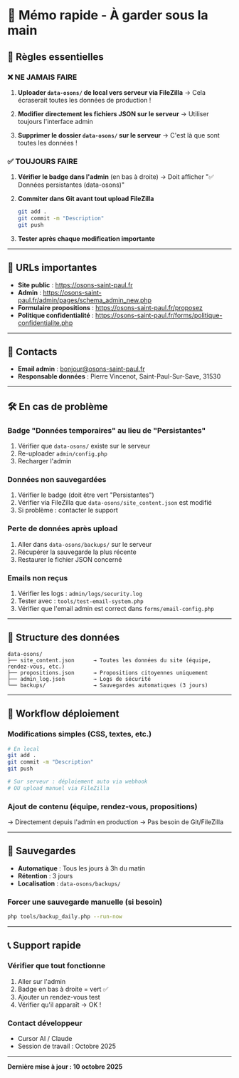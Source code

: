 # 📝 Mémo rapide - À garder sous la main

## 🚨 Règles essentielles

### ❌ NE JAMAIS FAIRE
1. **Uploader `data-osons/` de local vers serveur via FileZilla**
   → Cela écraserait toutes les données de production !

2. **Modifier directement les fichiers JSON sur le serveur**
   → Utiliser toujours l'interface admin

3. **Supprimer le dossier `data-osons/` sur le serveur**
   → C'est là que sont toutes les données !

### ✅ TOUJOURS FAIRE
1. **Vérifier le badge dans l'admin** (en bas à droite)
   → Doit afficher "✅ Données persistantes (data-osons)"

2. **Commiter dans Git avant tout upload FileZilla**
   ```bash
   git add .
   git commit -m "Description"
   git push
   ```

3. **Tester après chaque modification importante**

---

## 🔗 URLs importantes

- **Site public** : https://osons-saint-paul.fr
- **Admin** : https://osons-saint-paul.fr/admin/pages/schema_admin_new.php
- **Formulaire propositions** : https://osons-saint-paul.fr/proposez
- **Politique confidentialité** : https://osons-saint-paul.fr/forms/politique-confidentialite.php

---

## 📧 Contacts

- **Email admin** : bonjour@osons-saint-paul.fr
- **Responsable données** : Pierre Vincenot, Saint-Paul-Sur-Save, 31530

---

## 🛠️ En cas de problème

### Badge "Données temporaires" au lieu de "Persistantes"
1. Vérifier que `data-osons/` existe sur le serveur
2. Re-uploader `admin/config.php`
3. Recharger l'admin

### Données non sauvegardées
1. Vérifier le badge (doit être vert "Persistantes")
2. Vérifier via FileZilla que `data-osons/site_content.json` est modifié
3. Si problème : contacter le support

### Perte de données après upload
1. Aller dans `data-osons/backups/` sur le serveur
2. Récupérer la sauvegarde la plus récente
3. Restaurer le fichier JSON concerné

### Emails non reçus
1. Vérifier les logs : `admin/logs/security.log`
2. Tester avec : `tools/test-email-system.php`
3. Vérifier que l'email admin est correct dans `forms/email-config.php`

---

## 📁 Structure des données

```
data-osons/
├── site_content.json      → Toutes les données du site (équipe, rendez-vous, etc.)
├── propositions.json      → Propositions citoyennes uniquement
├── admin_log.json         → Logs de sécurité
└── backups/               → Sauvegardes automatiques (3 jours)
```

---

## 🔄 Workflow déploiement

### Modifications simples (CSS, textes, etc.)
```bash
# En local
git add .
git commit -m "Description"
git push

# Sur serveur : déploiement auto via webhook
# OU upload manuel via FileZilla
```

### Ajout de contenu (équipe, rendez-vous, propositions)
→ Directement depuis l'admin en production
→ Pas besoin de Git/FileZilla

---

## 💾 Sauvegardes

- **Automatique** : Tous les jours à 3h du matin
- **Rétention** : 3 jours
- **Localisation** : `data-osons/backups/`

### Forcer une sauvegarde manuelle (si besoin)
```bash
php tools/backup_daily.php --run-now
```

---

## 📞 Support rapide

### Vérifier que tout fonctionne
1. Aller sur l'admin
2. Badge en bas à droite = vert ✅
3. Ajouter un rendez-vous test
4. Vérifier qu'il apparaît → OK !

### Contact développeur
- Cursor AI / Claude
- Session de travail : Octobre 2025

---

**Dernière mise à jour : 10 octobre 2025**
